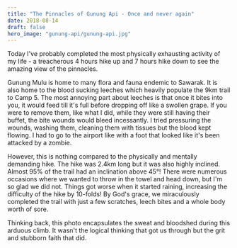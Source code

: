 ```yaml
---
title: "The Pinnacles of Gunung Api - Once and never again"
date: 2018-08-14
draft: false
hero_image: "gunung-api/gunung-api.jpg"
---
```


Today I've probably completed the most physically exhausting activity of my life - a treacherous 4 hours hike up and 7 hours hike down to see the amazing view of the pinnacles.

Gunung Mulu is home to many flora and fauna endemic to Sawarak. It is also home to the blood sucking leeches which heavily populate the 9km trail to Camp 5. The most annoying part about leeches is that once it bites into you, it would feed till it's full before dropping off like a swollen grape. If you were to remove them, like what I did, while they were still having their buffet, the bite wounds would bleed incessantly. I tried pressuring the wounds, washing them, cleaning them with tissues but the blood kept flowing. I had to go to the airport like with a foot that looked like it's been attacked by a zombie.

However, this is nothing compared to the physically and mentally demanding hike. The hike was 2.4km long but it was also highly inclined. Almost 95% of the trail had an inclination above 45°! There were numerous occasions where we wanted to throw in the towel and head down, but I'm so glad we did not. Things got worse when it started raining, increasing the difficulty of the hike by 10-folds! By God's grace, we miraculously completed the trail with just a few scratches, leech bites and a whole body worth of sore.

Thinking back, this photo encapsulates the sweat and bloodshed during this arduous climb. It wasn't the logical thinking that got us through but the grit and stubborn faith that did.